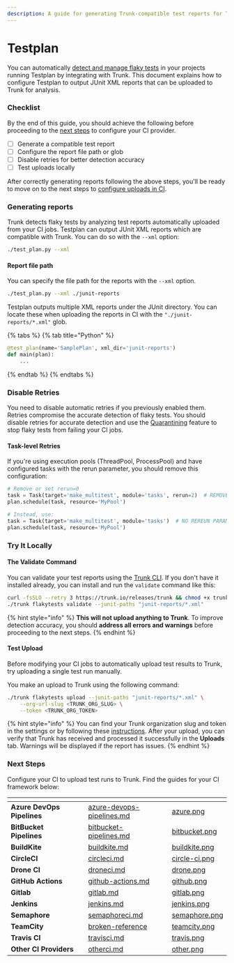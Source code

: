 ```yaml
---
description: A guide for generating Trunk-compatible test reports for Testplan
---
```


# Testplan

You can automatically [detect and manage flaky tests](../../detection.md) in your projects running  Testplan by integrating with Trunk. This document explains how to configure Testplan to output JUnit XML reports that can be uploaded to Trunk for analysis.

### Checklist

By the end of this guide, you should achieve the following before proceeding to the [next steps](testplan.md#next-step) to configure your CI provider.

* [ ] Generate a compatible test report
* [ ] Configure the report file path or glob
* [ ] Disable retries for better detection accuracy
* [ ] Test uploads locally

After correctly generating reports following the above steps, you'll be ready to move on to the next steps to [configure uploads in CI](../ci-providers/).

### Generating reports

Trunk detects flaky tests by analyzing test reports automatically uploaded from your CI jobs. Testplan can output JUnit XML reports which are compatible with Trunk. You can do so with the `--xml` option:

```sh
./test_plan.py --xml
```

#### Report file path

You can specify the file path for the reports with the `--xml` option.

```sh
./test_plan.py --xml ./junit-reports
```

Testplan outputs multiple XML reports under the JUnit directory. You can locate these when uploading the reports in CI with the `"./junit-reports/*.xml"` glob.

{% tabs %}
{% tab title="Python" %}
```python
@test_plan(name='SamplePlan', xml_dir='junit-reports')
def main(plan):
    ...
```
{% endtab %}
{% endtabs %}

### Disable Retries

You need to disable automatic retries if you previously enabled them. Retries compromise the accurate detection of flaky tests. You should disable retries for accurate detection and use the [Quarantining](../../quarantining.md) feature to stop flaky tests from failing your CI jobs.

#### Task-level Retries

If you're using execution pools (ThreadPool, ProcessPool) and have configured tasks with the rerun parameter, you should remove this configuration:

```python
# Remove or set rerun=0
task = Task(target='make_multitest', module='tasks', rerun=2)  # REMOVE OR SET RERUN=0
plan.schedule(task, resource='MyPool')

# Instead, use:
task = Task(target='make_multitest', module='tasks')  # NO REREUN PARAMETER
plan.schedule(task, resource='MyPool')
```

### Try It Locally

#### The Validate Command

You can validate your test reports using the [Trunk CLI](../../uploader.md). If you don't have it installed already, you can install and run the `validate` command like this:

```sh
curl -fsSLO --retry 3 https://trunk.io/releases/trunk && chmod +x trunk
./trunk flakytests validate --junit-paths "junit-reports/*.xml"
```

{% hint style="info" %}
**This will not upload anything to Trunk**. To improve detection accuracy, you should **address all errors and warnings** before proceeding to the next steps.
{% endhint %}

#### Test Upload

Before modifying your CI jobs to automatically upload test results to Trunk, try uploading a single test run manually.

You make an upload to Trunk using the following command:

```sh
./trunk flakytests upload --junit-paths "junit-reports/*.xml" \
    --org-url-slug <TRUNK_ORG_SLUG> \
    --token <TRUNK_ORG_TOKEN>
```

{% hint style="info" %}
You can find your Trunk organization slug and token in the settings or by following these [instructions](https://docs.trunk.io/flaky-tests/get-started/ci-providers/otherci#id-1.-store-a-trunk_token-secret-in-your-ci-system). After your upload, you can verify that Trunk has received and processed it successfully in the **Uploads** tab. Warnings will be displayed if the report has issues.
{% endhint %}

### Next Steps

Configure your CI to upload test runs to Trunk. Find the guides for your CI framework below:

<table data-view="cards" data-full-width="false"><thead><tr><th></th><th data-hidden></th><th data-hidden data-card-target data-type="content-ref"></th><th data-hidden data-card-cover data-type="files"></th></tr></thead><tbody><tr><td><strong>Azure DevOps Pipelines</strong></td><td></td><td><a href="../ci-providers/azure-devops-pipelines.md">azure-devops-pipelines.md</a></td><td><a href="../../../.gitbook/assets/azure.png">azure.png</a></td></tr><tr><td><strong>BitBucket Pipelines</strong></td><td></td><td><a href="../ci-providers/bitbucket-pipelines.md">bitbucket-pipelines.md</a></td><td><a href="../../../.gitbook/assets/bitbucket.png">bitbucket.png</a></td></tr><tr><td><strong>BuildKite</strong></td><td></td><td><a href="../ci-providers/buildkite.md">buildkite.md</a></td><td><a href="../../../.gitbook/assets/buildkite.png">buildkite.png</a></td></tr><tr><td><strong>CircleCI</strong></td><td></td><td><a href="../ci-providers/circleci.md">circleci.md</a></td><td><a href="../../../.gitbook/assets/circle-ci.png">circle-ci.png</a></td></tr><tr><td><strong>Drone CI</strong></td><td></td><td><a href="../ci-providers/droneci.md">droneci.md</a></td><td><a href="../../../.gitbook/assets/drone.png">drone.png</a></td></tr><tr><td><strong>GitHub Actions</strong></td><td></td><td><a href="../ci-providers/github-actions.md">github-actions.md</a></td><td><a href="../../../.gitbook/assets/github.png">github.png</a></td></tr><tr><td><strong>Gitlab</strong></td><td></td><td><a href="../ci-providers/gitlab.md">gitlab.md</a></td><td><a href="../../../.gitbook/assets/gitlab.png">gitlab.png</a></td></tr><tr><td><strong>Jenkins</strong></td><td></td><td><a href="../ci-providers/jenkins.md">jenkins.md</a></td><td><a href="../../../.gitbook/assets/jenkins.png">jenkins.png</a></td></tr><tr><td><strong>Semaphore</strong></td><td></td><td><a href="../ci-providers/semaphoreci.md">semaphoreci.md</a></td><td><a href="../../../.gitbook/assets/semaphore.png">semaphore.png</a></td></tr><tr><td><strong>TeamCity</strong></td><td></td><td><a href="broken-reference/">broken-reference</a></td><td><a href="../../../.gitbook/assets/teamcity.png">teamcity.png</a></td></tr><tr><td><strong>Travis CI</strong></td><td></td><td><a href="../ci-providers/travisci.md">travisci.md</a></td><td><a href="../../../.gitbook/assets/travis.png">travis.png</a></td></tr><tr><td><strong>Other CI Providers</strong></td><td></td><td><a href="../ci-providers/otherci.md">otherci.md</a></td><td><a href="../../../.gitbook/assets/other.png">other.png</a></td></tr></tbody></table>
